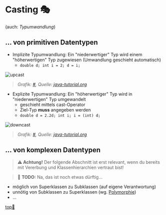# Casting :performing_arts:

(auch: *Typumwandlung*)


## ... von primitiven Datentypen

-   Implizite Typumwandlung: Ein "niederwertiger" Typ wird einem "höherwertigen" Typ zugewiesen (Umwandlung geschieht automatisch)
    -   `double d; int i = 2; d = i;`

![upcast](../assets/images/typecast_1.jpg)  
> _Grafik: [#](../assets/images/typecast_1.jpg), Quelle: [java-tutorial.org](https://www.java-tutorial.org/typecasting.html)_

-   Explizite Typumwandlung: Ein "höherwertiger" Typ wird in "niederwertigen" Typ umgewandelt
    -   geschieht mittels cast-Operator
    -   Ziel-Typ **muss** angegeben werden
    -   `double d = 2.2d; int i; i = (int) d;`

![downcast](../assets/images/typecast_2.jpg)  
> _Grafik: [#](../assets/images/typecast_2.jpg), Quelle: [java-tutorial.org](https://www.java-tutorial.org/typecasting.html)_


## ... von komplexen Datentypen

> **:warning: Achtung!** Der folgende Abschnitt ist erst relevant, wenn du bereits mit Vererbung und Klassenhierarchien vertraut bist!

> :construction: **TODO:** Na, das ist noch etwas dürftig...

-   möglich von Superklassen zu Subklassen (auf eigene Verantwortung)
-   unnötig von Subklassen zu Superklassen (wg. [Polymorphie](https://de.wikipedia.org/wiki/Polymorphie_(Programmierung)))
-   ...


<!-- Dieser Link sollte am Ende jeder Seite stehen! -->
<a class="top-link" href="#" title="Zum Anfang scrollen!">top:balloon:</a>